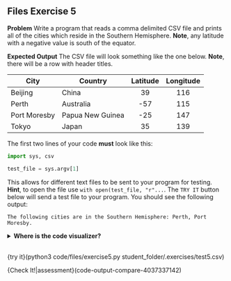 ## Files Exercise 5

**Problem**
Write a program that reads a comma delimited CSV file and prints all of the cities which reside in the Southern Hemisphere. **Note**, any latitude with a negative value is south of the equator.

**Expected Output**
The CSV file will look something like the one below. **Note**, there will be a row with header titles.

|City |Country |Latitude |Longitude |
|-----|--------|:-------:|:--------:|
|Beijing|China|39|116
|Perth|Australia|-57|115|
|Port Moresby|Papua New Guinea|-25|147|
|Tokyo|Japan|35|139|

The first two lines of your code **must** look like this:

```python
import sys, csv

test_file = sys.argv[1]
```
This allows for different text files to be sent to your program for testing. **Hint**, to open the file use `with open(test_file, "r"...`. The `TRY IT` button below will send a test file to your program. You should see the following output:

```text
The following cities are in the Southern Hemisphere: Perth, Port Moresby.
```

<details>
  <summary><strong>Where is the code visualizer?</strong></summary>
  Unfortunately, the code visualizer does not work with the <code>open</code> command, so it cannot be used for this problem.
</details><br>

{try it}(python3 code/files/exercise5.py student_folder/.exercises/test5.csv)

{Check It!|assessment}(code-output-compare-4037337142)
